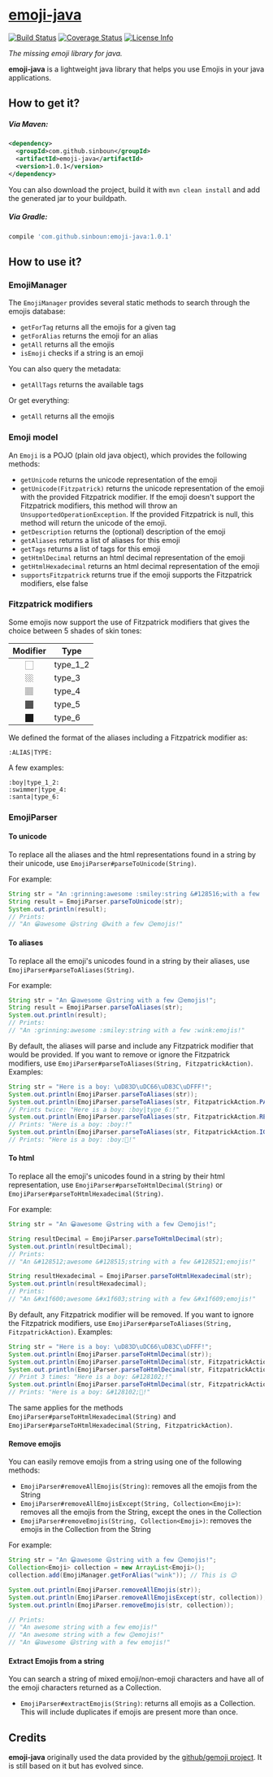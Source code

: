 #  [emoji-java](https://github.com/vdurmont/emoji-java)


[![Build Status](https://travis-ci.org/vdurmont/emoji-java.svg?branch=master)](https://travis-ci.org/vdurmont/emoji-java)
[![Coverage Status](https://img.shields.io/coveralls/vdurmont/emoji-java.svg)](https://coveralls.io/r/vdurmont/emoji-java?branch=master)
[![License Info](http://img.shields.io/badge/license-The%20MIT%20License-brightgreen.svg)](https://github.com/vdurmont/emoji-java/blob/master/LICENSE.md)

*The missing emoji library for java.*

**emoji-java** is a lightweight java library that helps you use Emojis in your java applications.

## How to get it?

##### Via Maven:
```xml
<dependency>
  <groupId>com.github.sinboun</groupId>
  <artifactId>emoji-java</artifactId>
  <version>1.0.1</version>
</dependency>
```

You can also download the project, build it with `mvn clean install` and add the generated jar to your buildpath.

##### Via Gradle:
```gradle
compile 'com.github.sinboun:emoji-java:1.0.1'
```

## How to use it?



### EmojiManager

The `EmojiManager` provides several static methods to search through the emojis database:

* `getForTag` returns all the emojis for a given tag
* `getForAlias` returns the emoji for an alias
* `getAll` returns all the emojis
* `isEmoji` checks if a string is an emoji

You can also query the metadata:

* `getAllTags` returns the available tags

Or get everything:

* `getAll` returns all the emojis

### Emoji model

An `Emoji` is a POJO (plain old java object), which provides the following methods:

* `getUnicode` returns the unicode representation of the emoji
* `getUnicode(Fitzpatrick)` returns the unicode representation of the emoji with the provided Fitzpatrick modifier. If the emoji doesn't support the Fitzpatrick modifiers, this method will throw an `UnsupportedOperationException`. If the provided Fitzpatrick is null, this method will return the unicode of the emoji.
* `getDescription` returns the (optional) description of the emoji
* `getAliases` returns a list of aliases for this emoji
* `getTags` returns a list of tags for this emoji
* `getHtmlDecimal` returns an html decimal representation of the emoji
* `getHtmlHexadecimal` returns an html decimal representation of the emoji
* `supportsFitzpatrick` returns true if the emoji supports the Fitzpatrick modifiers, else false

### Fitzpatrick modifiers

Some emojis now support the use of Fitzpatrick modifiers that gives the choice between 5 shades of skin tones:

| Modifier | Type |
| :---: | ------- |
| 🏻 | type_1_2 |
| 🏼 | type_3 |
| 🏽 | type_4 |
| 🏾 | type_5 |
| 🏿 | type_6 |

We defined the format of the aliases including a Fitzpatrick modifier as:

```
:ALIAS|TYPE:
```

A few examples:

```
:boy|type_1_2:
:swimmer|type_4:
:santa|type_6:
```

### EmojiParser

#### To unicode

To replace all the aliases and the html representations found in a string by their unicode, use `EmojiParser#parseToUnicode(String)`.

For example:

```java
String str = "An :grinning:awesome :smiley:string &#128516;with a few :wink:emojis!";
String result = EmojiParser.parseToUnicode(str);
System.out.println(result);
// Prints:
// "An 😀awesome 😃string 😄with a few 😉emojis!"
```

#### To aliases

To replace all the emoji's unicodes found in a string by their aliases, use `EmojiParser#parseToAliases(String)`.

For example:

```java
String str = "An 😀awesome 😃string with a few 😉emojis!";
String result = EmojiParser.parseToAliases(str);
System.out.println(result);
// Prints:
// "An :grinning:awesome :smiley:string with a few :wink:emojis!"
```

By default, the aliases will parse and include any Fitzpatrick modifier that would be provided. If you want to remove or ignore the Fitzpatrick modifiers, use `EmojiParser#parseToAliases(String, FitzpatrickAction)`. Examples:

```java
String str = "Here is a boy: \uD83D\uDC66\uD83C\uDFFF!";
System.out.println(EmojiParser.parseToAliases(str));
System.out.println(EmojiParser.parseToAliases(str, FitzpatrickAction.PARSE));
// Prints twice: "Here is a boy: :boy|type_6:!"
System.out.println(EmojiParser.parseToAliases(str, FitzpatrickAction.REMOVE));
// Prints: "Here is a boy: :boy:!"
System.out.println(EmojiParser.parseToAliases(str, FitzpatrickAction.IGNORE));
// Prints: "Here is a boy: :boy:🏿!"
```

#### To html

To replace all the emoji's unicodes found in a string by their html representation, use `EmojiParser#parseToHtmlDecimal(String)` or `EmojiParser#parseToHtmlHexadecimal(String)`.

For example:

```java
String str = "An 😀awesome 😃string with a few 😉emojis!";

String resultDecimal = EmojiParser.parseToHtmlDecimal(str);
System.out.println(resultDecimal);
// Prints:
// "An &#128512;awesome &#128515;string with a few &#128521;emojis!"

String resultHexadecimal = EmojiParser.parseToHtmlHexadecimal(str);
System.out.println(resultHexadecimal);
// Prints:
// "An &#x1f600;awesome &#x1f603;string with a few &#x1f609;emojis!"
```

By default, any Fitzpatrick modifier will be removed. If you want to ignore the Fitzpatrick modifiers, use `EmojiParser#parseToAliases(String, FitzpatrickAction)`. Examples:

```java
String str = "Here is a boy: \uD83D\uDC66\uD83C\uDFFF!";
System.out.println(EmojiParser.parseToHtmlDecimal(str));
System.out.println(EmojiParser.parseToHtmlDecimal(str, FitzpatrickAction.PARSE));
System.out.println(EmojiParser.parseToHtmlDecimal(str, FitzpatrickAction.REMOVE));
// Print 3 times: "Here is a boy: &#128102;!"
System.out.println(EmojiParser.parseToHtmlDecimal(str, FitzpatrickAction.IGNORE));
// Prints: "Here is a boy: &#128102;🏿!"
```

The same applies for the methods `EmojiParser#parseToHtmlHexadecimal(String)` and `EmojiParser#parseToHtmlHexadecimal(String, FitzpatrickAction)`.

#### Remove emojis

You can easily remove emojis from a string using one of the following methods:

* `EmojiParser#removeAllEmojis(String)`: removes all the emojis from the String
* `EmojiParser#removeAllEmojisExcept(String, Collection<Emoji>)`: removes all the emojis from the String, except the ones in the Collection
* `EmojiParser#removeEmojis(String, Collection<Emoji>)`: removes the emojis in the Collection from the String

For example:

```java
String str = "An 😀awesome 😃string with a few 😉emojis!";
Collection<Emoji> collection = new ArrayList<Emoji>();
collection.add(EmojiManager.getForAlias("wink")); // This is 😉

System.out.println(EmojiParser.removeAllEmojis(str));
System.out.println(EmojiParser.removeAllEmojisExcept(str, collection));
System.out.println(EmojiParser.removeEmojis(str, collection));

// Prints:
// "An awesome string with a few emojis!"
// "An awesome string with a few 😉emojis!"
// "An 😀awesome 😃string with a few emojis!"
```

#### Extract Emojis from a string

You can search a string of mixed emoji/non-emoji characters and have all of the emoji characters returned as a Collection.

* `EmojiParser#extractEmojis(String)`: returns all emojis as a Collection.  This will include duplicates if emojis are present more than once.

## Credits

**emoji-java** originally used the data provided by the [github/gemoji project](https://github.com/github/gemoji). It is still based on it but has evolved since.
